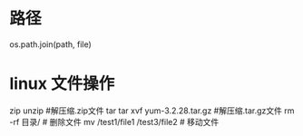 # 路径
os.path.join(path, file)

# linux 文件操作
zip
unzip                               #解压缩.zip文件
tar tar xvf yum-3.2.28.tar.gz       #解压缩.tar.gz文件
rm -rf 目录/                        # 删除文件
mv /test1/file1 /test3/file2        # 移动文件

